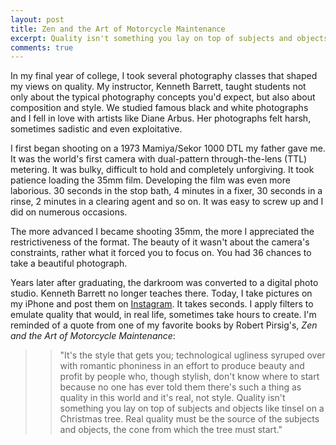 ```yaml
---
layout: post
title: Zen and the Art of Motorcycle Maintenance
excerpt: Quality isn't something you lay on top of subjects and objects like tinsel on a Christmas tree. Real quality must be the source of the subjects and objects, the cone from which the tree must start.
comments: true
---
```


In my final year of college, I took several photography classes that shaped my views on quality. My instructor, Kenneth Barrett, taught students not only about the typical photography concepts you'd expect, but also about composition and style. We studied famous black and white photographs and I fell in love with artists like Diane Arbus. Her photographs felt harsh, sometimes sadistic and even exploitative.

I first began shooting on a 1973 Mamiya/Sekor 1000 DTL my father gave me. It was the world's first camera with dual-pattern through-the-lens (TTL) metering. It was bulky, difficult to hold and completely unforgiving. It took patience loading the 35mm film. Developing the film was even more laborious. 30 seconds in the stop bath, 4 minutes in a fixer, 30 seconds in a rinse, 2 minutes in a clearing agent and so on. It was easy to screw up and I did on numerous occasions.

The more advanced I became shooting 35mm, the more I appreciated the restrictiveness of the format. The beauty of it wasn't about the camera's constraints, rather what it forced you to focus on. You had 36 chances to take a beautiful photograph.

Years later after graduating, the darkroom was converted to a digital photo studio. Kenneth Barrett no longer teaches there. Today, I take pictures on my iPhone and post them on <a href="http://instagram.com/tj_stein" target="_new" rel="external">Instagram</a>. It takes seconds. I apply filters to emulate quality that would, in real life, sometimes take hours to create. I'm reminded of a quote from one of my favorite books by Robert Pirsig's, *Zen and the Art of Motorcycle Maintenance*:

>> "It's the style that gets you; technological ugliness syruped over with romantic phoniness in an effort to produce beauty and profit by people who, though stylish, don't know where to start because no one has ever told them there's such a thing as quality in this world and it's real, not style. Quality isn't something you lay on top of subjects and objects like tinsel on a Christmas tree. Real quality must be the source of the subjects and objects, the cone from which the tree must start."